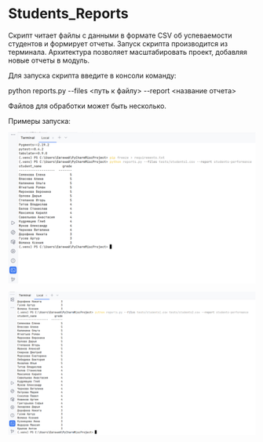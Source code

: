 # Students_Reports
Скрипт читает файлы с данными в формате CSV об успеваемости студентов и формирует отчеты. Запуск скрипта производится из терминала. Архитектура позволяет масштабировать проект, добавляя новые отчеты в модуль.

Для запуска скрипта введите в консоли команду: 

python reports.py --files <путь к файлу> --report <название отчета>

Файлов для обработки может быть несколько.

Примеры запуска:

![img.png](img.png)

![img_1.png](img_1.png)
